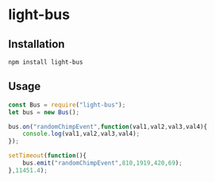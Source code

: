 # light-bus

## Installation
```
npm install light-bus
```

## Usage
```JavaScript
const Bus = require("light-bus");
let bus = new Bus();

bus.on("randomChimpEvent",function(val1,val2,val3,val4){
    console.log(val1,val2,val3,val4);
});

setTimeout(function(){
    bus.emit("randomChimpEvent",810,1919,420,69);
},11451.4);
```